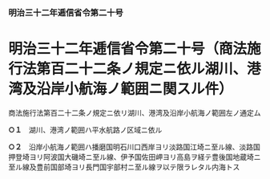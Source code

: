 ### 明治三十二年逓信省令第二十号  
# 明治三十二年逓信省令第二十号（商法施行法第百二十二条ノ規定ニ依ル湖川、港湾及沿岸小航海ノ範囲ニ関スル件）  
商法施行法第百二十二条ノ規定ニ依リ湖川、港湾及沿岸小航海ノ範囲左ノ通定ム  
  
  
**○１**　湖川、港湾ノ範囲ハ平水航路ノ区域ニ依ル  
  
**○２**　沿岸小航海ノ範囲ハ播磨国明石川口西岸ヨリ淡路国江埼ニ至ル線、淡路国押登埼ヨリ阿波国大磯埼ニ至ル線、伊予国佐田岬ヨリ高島ヲ経テ豊後国地蔵埼ニ至ル線及豊前国部埼ヨリ長門国宇部村ニ至ル線ヲ以テ限ラレタル内海トス  
  

